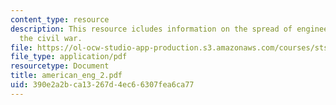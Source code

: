 ```yaml
---
content_type: resource
description: This resource icludes information on the spread of engineering after
  the civil war.
file: https://ol-ocw-studio-app-production.s3.amazonaws.com/courses/sts-001-technology-in-american-history-spring-2006/390e2a2bca13267d4ec66307fea6ca77_american_eng_2.pdf
file_type: application/pdf
resourcetype: Document
title: american_eng_2.pdf
uid: 390e2a2b-ca13-267d-4ec6-6307fea6ca77
---
```


